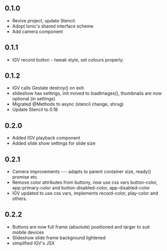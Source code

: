 ## 0.1.0

* Revive project, update Stencil.
* Adopt Ionic's shared interface scheme
* Add camera component

## 0.1.1

* IGV record button - tweak style, set colours properly.

## 0.1.2

* IGV calls Gestate destroy() on exit.
* slideshow has settings, init moved to loadImages(), thumbnails are now optional (in settings)
* Migrated @Methods to async (stencil change, shrug)
* Update Stencil to 0.18

## 0.2.0

* Added IGV playback component
* Added slide show settings for slide size

## 0.2.1

* Camera improvements --- adapts to parent container size, ready() promise etc.
* Remove color attributes from buttony, now use css vars button-color, app-primary-color and button-disabled-color, app-disabled-color
* IGV updated to use css vars, implements record-color, play-color and others.

## 0.2.2

* Buttons are now full frame (absolute) positioned and larger to suit mobile devices
* Slideshow slide frame background lightened
* simplified IGV's JSX

